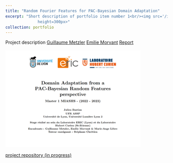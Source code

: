 ```yaml
---
title: "Random Fourier Features for PAC-Bayesian Domain Adaptation"
excerpt: "Short description of portfolio item number 1<br/><img src='/images/fiche_stage_PBDA.png'
              height=300px>"
collection: portfolio
---
```

Project description
[Guillaume Metzler](https://guillaumemetzler.github.io/)
[Emilie Morvant](https://emorvant.github.io/)
[Report
<br/> <br/> <img src='/images/fiche_stage_PBDA.png'
              height=300px>](https://julienbastian.github.io/files/Domain%20Adaptation%20from%20a%20PAC-Bayesian%20Random%20Features%20perspective.pdf)
              


[project repository (in progress)](https://github.com/JulienBastian/Stage-Julien)

